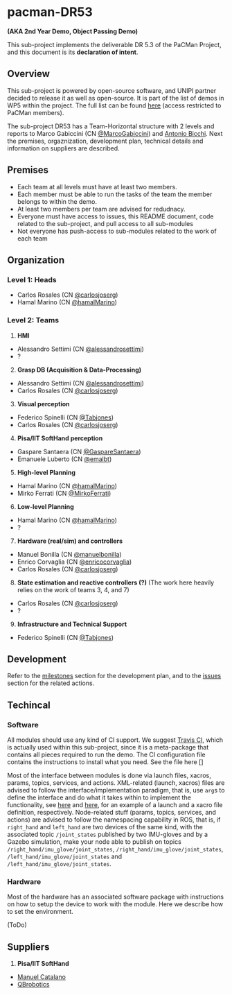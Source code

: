 # pacman-DR53

__(AKA 2nd Year Demo, Object Passing Demo)__

This sub-project implements the deliverable DR 5.3 of the PaCMan Project, and this document is its __declaration of intent__.

## Overview

This sub-project is powered by open-source software, and UNIPI partner decided to release it as well as open-source. It is part of the list of demos in WP5 within the project. The full list can be found [here]( https://github.com/pacman-project/pacman) (access restricted to PaCMan members).

The sub-project DR53 has a Team-Horizontal structure with 2 levels and reports to Marco Gabiccini (CN [@MarcoGabiccini](https://github.com/MarcoGabiccini)) and [Antonio Bicchi](mailto:bicchi@centropiaggio.unipi.it). Next the premises, orgaznization, development plan, technical details and information on suppliers are described.

## Premises

* Each team at all levels must have at least two members.
* Each member must be able to run the tasks of the team the member belongs to within the demo.
* At least two members per team are advised for redudnacy.
* Everyone must have access to issues, this README document, code related to the sub-project, and pull access to all sub-modules
* Not everyone has push-access to sub-modules related to the work of each team

## Organization

### Level 1: Heads 
  * Carlos Rosales (CN [@carlosjoserg](https://github.com/carlosjoserg))
  * Hamal Marino (CN [@hamalMarino](https://github.com/hamalMarino))

### Level 2: Teams

1. __HMI__
  * Alessandro Settimi (CN [@alessandrosettimi](https://github.com/alessandrosettimi))
  * ?

2. __Grasp DB (Acquisition & Data-Processing)__ 
  * Alessandro Settimi (CN [@alessandrosettimi](https://github.com/alessandrosettimi))
  * Carlos Rosales (CN [@carlosjoserg](https://github.com/carlosjoserg))

3. __Visual perception__
  * Federico Spinelli (CN [@Tabjones](https://github.com/Tabjones))
  * Carlos Rosales (CN [@carlosjoserg](https://github.com/carlosjoserg))

4. __Pisa/IIT SoftHand perception__
  * Gaspare Santaera (CN [@GaspareSantaera](https://github.com/GaspareSantaera))
  * Emanuele Luberto (CN [@emalbt](https://github.com/emalbt))

5. __High-level Planning__
  * Hamal Marino (CN [@hamalMarino](https://github.com/hamalMarino))
  * Mirko Ferrati (CN [@MirkoFerrati](https://github.com/MirkoFerrati))

6. __Low-level Planning__
  * Hamal Marino (CN [@hamalMarino](https://github.com/hamalMarino))
  * ?

7. __Hardware (real/sim) and controllers__
  * Manuel Bonilla (CN [@manuelbonilla](https://github.com/manuelbonilla))
  * Enrico Corvaglia (CN [@enricocorvaglia](https://github.com/enricocorvaglia))
  * Carlos Rosales (CN [@carlosjoserg](https://github.com/carlosjoserg))

8. __State estimation and reactive controllers (?)__ (The work here heavily relies on the work of teams 3, 4, and 7)
  * Carlos Rosales (CN [@carlosjoserg](https://github.com/carlosjoserg))
  * ?
  
9. __Infrastructure and Technical Support__
  * Federico Spinelli (CN [@Tabjones](https://github.com/Tabjones))

## Development

Refer to the [milestones](https://github.com/CentroEPiaggio/pacman-DR53/milestones) section for the development plan, and to the [issues](https://github.com/CentroEPiaggio/pacman-DR53/issues) section for the related actions.

## Techincal

### Software

All modules should use any kind of CI support. We suggest [Travis CI](https://travis-ci.com/), which is actually used within this sub-project, since it is a meta-package that contains all pieces required to run the demo. The CI configuration file contains the instructions to install what you need. See the file here []

Most of the interface between modules is done via launch files, xacros, params, topics, services, and actions. XML-related (launch, xacros) files are advised to follow the interface/implementation paradigm, that is, use `arg`s to define the interface and do what it takes within to implement the functionality, see [here]() and [here](), for an example of a launch and a xacro file definition, respectively. Node-related stuff (params, topics, services, and actions) are advised to follow the namespacing capability in ROS, that is, if `right_hand` and `left_hand` are two devices of the same kind, with the associated topic `/joint_states` published by two IMU-gloves and by a Gazebo simulation, make your node able to publish on topics `/right_hand/imu_glove/joint_states`, `/right_hand/imu_glove/joint_states`, `/left_hand/imu_glove/joint_states` and `/left_hand/imu_glove/joint_states`.

### Hardware

Most of the hardware has an associated software package with instructions on how to setup the device to work with the module. Here we describe how to set the environment.

(ToDo)

## Suppliers

1. __Pisa/IIT SoftHand__ 
  * [Manuel Catalano](mailto:manuel.catalano@centropiaggio.unipi.it)
  * [QBrobotics](http://www.qbrobotics.com/)

